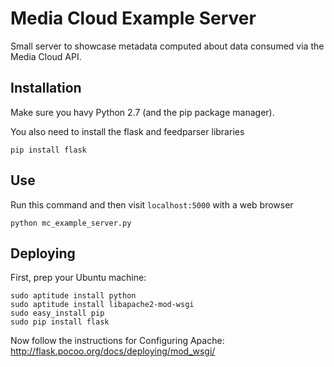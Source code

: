 Media Cloud Example Server
==========================

Small server to showcase metadata computed about data consumed via the Media Cloud API.

Installation
------------

Make sure you havy Python 2.7 (and the pip package manager).

You also need to install the flask and feedparser libraries

```
pip install flask
```

Use
---

Run this command and then visit `localhost:5000` with a web browser

```
python mc_example_server.py
```

Deploying
---------

First, prep your Ubuntu machine:
```
sudo aptitude install python
sudo aptitude install libapache2-mod-wsgi
sudo easy_install pip
sudo pip install flask
```

Now follow the instructions for Configuring Apache:
  http://flask.pocoo.org/docs/deploying/mod_wsgi/
